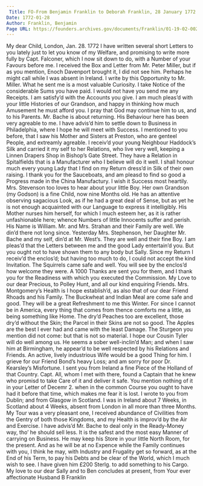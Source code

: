 ```yaml
---
 Title: FO-From Benjamin Franklin to Deborah Franklin, 28 January 1772
Date: 1772-01-28
Author: Franklin, Benjamin
Page URL: https://founders.archives.gov/documents/Franklin/01-19-02-0028
---
```


My dear Child,
London, Jan. 28. 1772
I have written several short Letters to you lately just to let you know of my Welfare, and promising to write more fully by Capt. Falconer, which I now sit down to do, with a Number of your Favours before me.
I received the Box and Letter from Mr. Peter Miller, but if as you mention, Enoch Davenport brought it, I did not see him. Perhaps he might call while I was absent in Ireland. I write by this Opportunity to Mr. Miller. What he sent me is a most valuable Curiosity.
I take Notice of the considerable Sums you have paid. I would not have you send me any Receipts. I am satisfy’d with the Accounts you give.
I am much pleas’d with your little Histories of our Grandson, and happy in thinking how much Amusement he must afford you. I pray that God may continue him to us, and to his Parents. Mr. Bache is about returning. His Behaviour here has been very agreable to me. I have advis’d him to settle down to Business in Philadelphia, where I hope he will meet with Success. I mentioned to you before, that I saw his Mother and Sisters at Preston, who are genteel People, and extreamly agreable.
I receiv’d your young Neighbour Haddock’s Silk and carried it my self to her Relations, who live very well, keeping a Linnen Drapers Shop in Bishop’s Gate Street. They have a Relation in Spitalfields that is a Manufacturer who I believe will do it well. I shall honour much every young Lady that I find on my Return dress’d in Silk of their own raising.
I thank you for the Sauceboats, and am pleasd to find so good a Progress made in the China Manufactury. I wish it Success most heartily.
Mrs. Stevenson too loves to hear about your little Boy. Her own Grandson (my Godson) is a fine Child, now nine Months old. He has an attentive observing sagacious Look, as if he had a great deal of Sense, but as yet he is not enough acquainted with our Language to express it intelligibly. His Mother nurses him herself, for which I much esteem her, as it is rather unfashionable here; whence Numbers of little Innocents suffer and perish. His Name is William.
Mr. and Mrs. Strahan and their Family are well. We din’d there not long since. Yesterday Mrs. Stephenson, her Daughter Mr. Bache and my self, din’d at Mr. West’s. They are well and their fine Boy.
I am pleas’d that the Letters between me and the good Lady entertain’d you. But you ought not to have shown them to any body but Sally. Since my Return I receiv’d the enclos’d; but having too much to do, I could not accept the kind Invitation.
The Squirrels came safe and well. You will see by the enclos’d how welcome they were. A 1000 Thanks are sent you for them, and I thank you for the Readiness with which you executed the Commission.
My Love to our dear Precious, to Polley Hunt, and all our kind enquiring Friends. Mrs. Montgomery’s Health is I hope establish’d, as also that of our dear Friend Rhoads and his Family.
The Buckwheat and Indian Meal are come safe and good. They will be a great Refreshment to me this Winter. For since I cannot be in America, every thing that comes from thence comforts me a little, as being something like Home. The dry’d Peaches too are excellent, those dry’d without the Skin; the Parcel in their Skins are not so good. The Apples are the best I ever had and came with the least Damage. The Sturgeon you mention did not come: but that is not so material.
I hope our Cousin Tyler will do well among us. He seems a sober well-inclin’d Man; and when I saw him at Birmingham, he appear’d to be well respected by his Relations and Friends. An active, lively industrious Wife would be a good Thing for him.
I grieve for our Friend Bond’s heavy Loss; and am sorry for poor Dr. Kearsley’s Misfortune.
I sent you from Ireland a fine Piece of the Holland of that Country. Capt. All, whom I met with there, found a Captain that he knew who promisd to take Care of it and deliver it safe. You mention nothing of it in your Letter of Decemr 2. when in the common Course you ought to have had it before that time, which makes me fear it is lost. I wrote to you from Dublin; and from Glasgow in Scotland. I was in Ireland about 7 Weeks, in Scotland about 4 Weeks, absent from London in all more than three Months. My Tour was a very pleasant one, I received abundance of Civilities from the Gentry of both those Kingdoms, and my Health is improv’d by the Air and Exercise.
I have advis’d Mr. Bache to deal only in the Ready-Money way, tho’ he should sell less. It is the safest and the most easy Manner of carrying on Business. He may keep his Store in your little North Room, for the present. And as he will be at no Expence while the Family continues with you, I think he may, with Industry and Frugality get so forward, as at the End of his Term, to pay his Debts and be clear of the World, which I much wish to see. I have given him £200 Sterlg. to add something to his Cargo. My love to our dear Sally and to Ben concludes at present, from Your ever affectionate Husband
B Franklin

